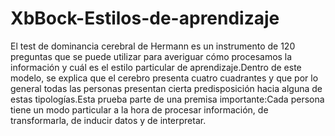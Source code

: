 # XbBock-Estilos-de-aprendizaje
El test de dominancia cerebral de Hermann es un instrumento de 120 preguntas que se puede utilizar para averiguar cómo procesamos la información y cuál es el estilo particular de aprendizaje.Dentro de este modelo, se explica que el cerebro presenta cuatro cuadrantes y que por lo general todas las personas presentan cierta predisposición hacia alguna de estas tipologías.Esta prueba parte de una premisa importante:Cada persona tiene un modo particular a la hora de procesar información, de transformarla, de inducir datos y de interpretar.
